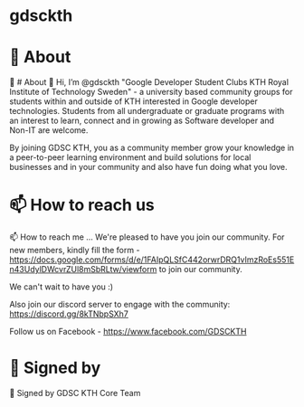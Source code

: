 # gdsckth

# 💞️ About
💞️ # About
👋 Hi, I’m @gdsckth "Google Developer Student Clubs KTH Royal Institute of Technology Sweden" - a university based community groups for students within and outside of KTH interested in Google developer technologies. Students from all undergraduate or graduate programs with an interest to learn, connect and in growing as Software developer and Non-IT are welcome.

By joining GDSC KTH, you as a community member grow your knowledge in a peer-to-peer learning environment and build solutions for local businesses and in your community and also have fun doing what you love.

# 📫 How to reach us
📫 How to reach me ... We're pleased to have you join our community.
For new members, kindly fill the form - https://docs.google.com/forms/d/e/1FAIpQLSfC442orwrDRQ1vImzRoEs551En43UdylDWcvrZUl8mSbRLtw/viewform to join our community.

We can't wait to have you :)

Also join our discord server to engage with the community: https://discord.gg/8kTNbpSXh7

Follow us on Facebook - https://www.facebook.com/GDSCKTH

# 👀 Signed by
👀 Signed by
GDSC KTH Core Team
